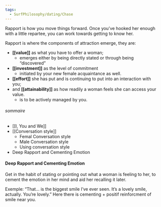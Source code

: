 ```yaml
---
tags:
  - SurfPhilosophy/dating/Chase
---
```


Rapport is how you move things forward. Once you’ve hooked her enough with a little repartee, you can work towards getting to know her. 

Rapport is where the components of attraction emerge, they are: 
- **[[value]]** as what you have to offer a woman; 
	- emerges either by being directly stated or through being “discovered”
- **[[investment]]** as the level of commitment 
	- initiated by your new female acquaintance as well.
- **[[effort]]** she has put and is continuing to put into an interaction with you; 
- and **[[attainability]]** as how readily a woman feels she can access your value.
	- is to be actively managed by you.


###### sommaire
- [[I, You and We]]
- [[Conversation style]]
	- Femal Conversation style
	- Male Conversation style
	- Using conversation style
- Deep Rapport and Cementing Emotion


#### Deep Rapport and Cementing Emotion
Get in the habit of stating or pointing out what a woman is feeling to her, to cement the emotion in her mind and aid her recalling it later.

Exemple:  “That… is the biggest smile I’ve ever seen. It’s a lovely smile, actually. You’re lovely.” 
Here there is cementing + positif reinforcment of smile near you. 